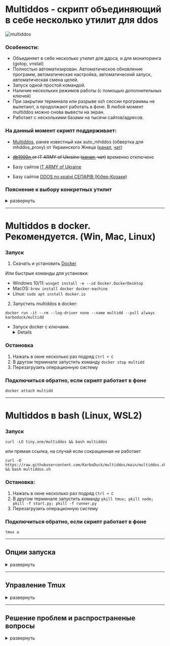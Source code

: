 # **Multiddos - скрипт объединяющий в себе несколько утилит для ddos**

![multiddos](https://user-images.githubusercontent.com/53382906/161972523-a1197762-a166-45f2-9b68-6e13cc940d99.gif)

### **Особености**:
* Объединяет в себе несколько утилит для ддоса, и для мониторинга (gotop, vnstat)
* Полностью автоматизирован. Автоматическое обновление программ, автоматическая настройка, автоматический запуск, автоматическая смена целей.
* Запуск одной простой командой.
* Наличие нескольких режимов работы (с помощью дополнительных ключей)
* При закрытии терминала или разрыве ssh сессии программы не вылетают, а продолжают работать в фоне. В любой момент multiddos можно снова вывести на экран.
* Работает с несколькими базами на тысячи сайтов/адресов.

### **На данный момент скрипт поддерживает:**
* [Multiddos](https://github.com/KarboDuck/multiddos), ранее известный как auto_mhddos (обвертка для mhddos_proxy) от Украинского Жнеца ([канал](https://t.me/ukrainian_reaper_ddos), [чат](https://t.me/+azRzzKp-STpkMjNi))
* ~~[db1000n ](https://github.com/Arriven/db1000n) от IT ARMY of Ukraine ([канал](https://t.me/itarmyofukraine2022), чат)~~ временно отключено

* Базу сайтов [IT ARMY of Ukraine](https://t.me/itarmyofukraine2022)
* Базу сайтов [DDOS по країні СЕПАРІВ (Кібер-Козаки)](https://t.me/ddos_separ)

### **Пояснение к выбору конкретных утилит**
<details>
<summary>развернуть</summary>
 
Мы хотели собрать утилиты, которые:
* Можно полностью автоматизировать
* Имеют хорошую эффективность и поддерживаются разработчиками
* Умеют работать через прокси

Полностью данным требованиям соответствует только mhddos_proxy. DB1000N не умеет работать через прокси. Поэтому на данном этапе по умолчанию используется только mhddos_proxy.
 
</details>

---
# **Multiddos в docker. Рекомендуется.** (Win, Mac, Linux)

### **Запуск**

1. Скачать и установить [Docker](https://docs.docker.com/get-docker/)

Или быстрые команды для установки:

* Windows 10/11: `winget install -e --id Docker.DockerDesktop`
* MacOS: `brew install docker docker-machine`
* LInux: `sudo apt install docker.io`

2. Запустить multiddos в docker:
```
docker run -it --rm --log-driver none --name multidd --pull always karboduck/multidd
```

* Запуск docker c ключами. <details> Docker версия поддерживает те же ключи, что и bash версия. Прописывайте их точно так же в конце команды. `docker run -it --rm --log-driver none --name multidd --pull always karboduck/multidd --lang en` Подробнее про ключи читайте ниже в разделе **Опции запуска**.

### **Остановка**
1. Нажать в окне несколько раз подряд `Ctrl + C`
2. В другом терминале запустить команду `docker stop multidd`
3. Перезагрузить операционную систему

### **Подключиться обратно, если скрипт работает в фоне**
```
docker attach multidd
```

---
# **Multiddos в bash** (Linux, WSL2)

### **Запуск**

```
curl -LO tiny.one/multiddos && bash multiddos
```

или прямая ссылка, на случай если сокращенная не работает

```
curl -O https://raw.githubusercontent.com/KarboDuck/multiddos/main/multiddos.sh && bash multiddos.sh
```

</details>

### **Остановка**:
1. Нажать в окне несколько раз подряд `Ctrl + C`
2. В другом терминале запустить команду `pkill tmux; pkill node; pkill -f start.py; pkill -f runner.py`
3. Перезагрузить операционную систему

### **Подключиться обратно, если скрипт работает в фоне**
```
tmux a
```
---

## **Опции запуска**

<details>
  <summary>развернуть</summary>
  
Multiddos запускается по умолчанию с gotop и multiddos. Это стандартная конфигурация. Из этой конфигурации можно убрать gotop. Или добавить в нее утилиты: db1000n, vnstat.

Для того, чтобы убрать утилиту используется ключ со знаком "-":

`-g` убрать gotop

Для того, чтобы добавить утилиту используется ключ со знаком "+":

`+d` добавить db1000n

`+v` добавить vnstat -l (мониторинг трафика)

`-p 2000` или `--proxy-threads 2000` Использование этого ключа подключает proxy_finder и задает количество потоков для поиска. Чем выше значение, тем быстрее происходит сканирование и поиск новых прокси, но тем и выше нагрузка на CPU и сеть. Поэтому при больших значениях может падать скорость атак. 

`-t 500` или `--threads 500` задать количество потоков для mhddos_proxy

**Режимы нагрузки в порядке возрастания:**

`--XS` Самый легкий режим работы. Низкая нагрузка на процессор и сеть. Рекомендуется, если компьютер сильно тормозит, а интернет пропадает. Атакует 1000 целей 1 процессом в 1000 потоков.

`--S` Атакует 1000 целей 1 процессом в 2000 потоков.

`--M` Атакует все цели в базе 2 процессами по 2000 потоков каждый.

`--L` Атакует все цели в базе 2 процессами по 4000 потоков каждый. Используется по умолчанию.

`--XL` Атакует все цели в базе 4 процессами по 3000 потоков каждый.

`--XXL` Атакует все цели в базе 4 процессами по 4000 потоков каждый.

`--XXXL` Атакует все цели в базе 4 процессами по 5000 потоков каждый.

Пример команды (убрать gotop, запустить proxy finder с 2000 потоков и атаку в режиме --S):

```
curl -LO tiny.one/multiddos && bash multiddos -g -p 2000 --S
```

То же самое для docker:

```
docker run -it --rm --log-driver none --name multidd --pull always karboduck/multidd -g -p 2000 --S
```

</details>

---
## **Управление Tmux**
<details>
  <summary>развернуть</summary>

* **Свернуть Tmux**. Программы продолжат работать в фоне, и к сессии можно будет позже снова подключиться. `Нажмите Ctrl+b` отпустите `Нажмите d`

* **Закрыть сессию Tmux**. Сначала выйдите из Tmux: `Нажмите Ctrl+b` отпустите `Нажмите d`. Выполните в терминале команду `tmux kill-session -t multiddos`

* **Переподключиться к сессии Tmux**. Если у вас всего одна сессия Tmux, то используйте: `tmux a` (tmux attach). Если у вас несколько сессий, подключайтесь по имени: `tmux attach-session -t multidd`
</details>

---
## **Решение проблем и распространеные вопросы**
<details>
  <summary>развернуть</summary>

1.
Основная проблема - перебои в работе сетевого адаптера. Особенно часто проявляется при запуске скрипта на виртуальной машине. Ддос пакеты влияют не только на удаленные сервера, но и на ваше железо.

Внешние проявления могут быть самыми разнообразными, нелогичными и на первый взгляд не связанными с сетью. Но, если скрипт не запускается, просто перезапустите систему и попробуйте снова. Едва ли не в 80% случаев это решает проблемы.

Если проблема повторяется, попробуйте использовать режим --S. Если проблема все равно повторяется, значит на этой конкретной системе атаки запустить не получится.

2.
Вылетает db1000n. Это либо опять побочка проблем с сетью, смотрите пункт выше. Либо сбой самой программы, с чем мы ничего поделать не можем. Хорошая новость заключается в том, что 95% полезной работы выполняет mhddos_proxy. Пока он работает, все идет по плану. 
 
3.
Низкий трафик. В подавляющем большинстве случаев это значит, что атакуемые сайты уже лежат, либо их закрыли гео-блоком (отгородили от внешнего мира). Это нормально, наши атаки все равно приносят пользу, продолжаем работать.

Также может значить что вы используете слишком высокое кол-во потоков для атак, и ваш ПК не справляется с нагрузкой. Попробуйте запустить Multiddos в режиме --S.

4.
Пишет что сайт или несколько сайтов недоступны и не будут атакованы. Это нормально, значит эти конкретные сайты лежат или недоступны по другим причинам. Как правило это происходит с небольшим количеством сайтов, и атаки по 90% других сайтов продолжаются.

5.
Пишет что доступно 0 сайтов. Похоже на ошибку №4, но при нормальной работе такого быть не должно. Значит либо упала сеть, либо провайдер/vpn блокирует доступ ко всем этим сайтам.

Попробуйте перезагрузить ПК. Попробуйте использовать режим --S. Включите или если уже включен, наоборот выключите vpn.

6.
Нужен ли VPN? На данный момент не нужен. То есть при желании или необходимости его можно держать включенным, но это не обязательно, так как mhddos_proxy использует прокси.

</details>